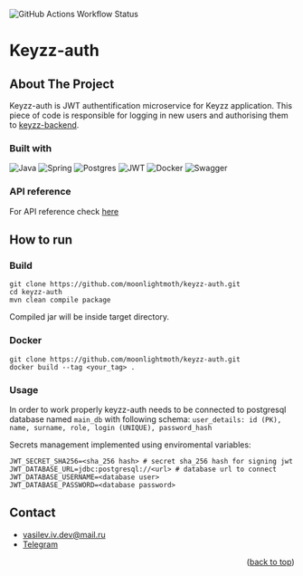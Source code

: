 

![GitHub Actions Workflow Status](https://img.shields.io/github/actions/workflow/status/moonlightmoth/keyzz-auth/maven.yml)



<!-- PROJECT LOGO -->
<!--
<br />
<div align="center">
  <a href="https://github.com/othneildrew/Best-README-Template">
    <img src="images/logo.png" alt="Logo" width="80" height="80">
  </a>
  <h3 align="center">Distant Mouse Server</h3>
</div>
-->
# Keyzz-auth
<!-- ABOUT THE PROJECT -->
## About The Project

Keyzz-auth is JWT authentification microservice for Keyzz application. This piece of code is responsible for logging in new users and authorising them to [keyzz-backend](https://github.com/moonlightmoth/keyzz-backend).

### Built with
![Java](https://img.shields.io/badge/java-%23ED8B00.svg?style=for-the-badge&logo=openjdk&logoColor=white)
![Spring](https://img.shields.io/badge/spring-%236DB33F.svg?style=for-the-badge&logo=spring&logoColor=white)
![Postgres](https://img.shields.io/badge/postgres-%23316192.svg?style=for-the-badge&logo=postgresql&logoColor=white)
![JWT](https://img.shields.io/badge/JWT-black?style=for-the-badge&logo=JSON%20web%20tokens)
![Docker](https://img.shields.io/badge/docker-%230db7ed.svg?style=for-the-badge&logo=docker&logoColor=white)
![Swagger](https://img.shields.io/badge/-Swagger-%23Clojure?style=for-the-badge&logo=swagger&logoColor=white)


### API reference
For API reference check [here](https://api.moonlightmoth.ru/keyzz-auth/swagger-ui/index.html)

<!-- GETTING STARTED -->
## How to run
  
### Build
```
git clone https://github.com/moonlightmoth/keyzz-auth.git
cd keyzz-auth
mvn clean compile package
```
Compiled jar will be inside target directory.

### Docker
```
git clone https://github.com/moonlightmoth/keyzz-auth.git
docker build --tag <your_tag> .
```

### Usage

In order to work properly keyzz-auth needs to be connected to postgresql database named `main_db` with following schema: `user_details: id (PK), name, surname, role, login (UNIQUE), password_hash`

Secrets management implemented using enviromental variables:
```
JWT_SECRET_SHA256=<sha_256 hash> # secret sha_256 hash for signing jwt
JWT_DATABASE_URL=jdbc:postgresql://<url> # database url to connect
JWT_DATABASE_USERNAME=<database user>
JWT_DATABASE_PASSWORD=<database password>
```


<!-- CONTACT -->
## Contact

* vasilev.iv.dev@mail.ru
* [Telegram](https://t.me/moonlightmoth)
<p align="right">(<a href="#readme-top">back to top</a>)</p>

